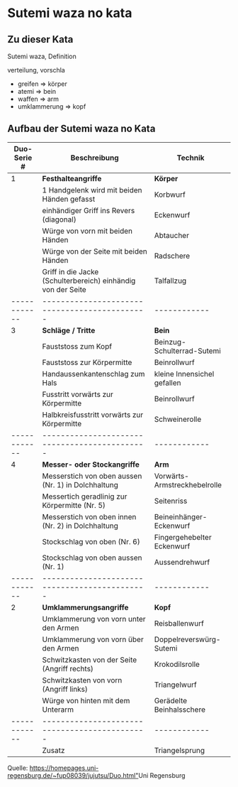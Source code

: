# Sutemi waza no kata


## Zu dieser Kata

Sutemi waza, Definition



verteilung, vorschla

* greifen => körper
* atemi => bein
* waffen => arm
* umklammerung => kopf


## Aufbau der Sutemi waza no Kata

| Duo-Serie #  | Beschreibung                                                 | Technik                      |
|--------------|--------------------------------------------------------------|------------------------------|
| 1            | **Festhalteangriffe**                                        | **Körper**                   |
|              | 1 Handgelenk wird mit beiden Händen gefasst                  | Korbwurf                     |
|              | einhändiger Griff ins Revers (diagonal)                      | Eckenwurf                    |
|              | Würge von vorn mit beiden Händen                             | Abtaucher                    |
|              | Würge von der Seite mit beiden Händen                        | Radschere                    |
|              | Griff in die Jacke (Schulterbereich) einhändig von der Seite | Talfallzug                   |
| ------------ | ---------------------------------------------                | ------------                 |
| 3            | **Schläge / Tritte**                                         | **Bein**
|              | Fauststoss zum Kopf                                          | Beinzug-Schulterrad-Sutemi   |
|              | Fauststoss zur Körpermitte                                   | Beinrollwurf                 |
|              | Handaussenkantenschlag zum Hals                              | kleine Innensichel gefallen  |
|              | Fusstritt vorwärts zur Körpermitte                           | Beinrollwurf                 |
|              | Halbkreisfusstritt vorwärts zur Körpermitte                  | Schweinerolle                |
| ------------ | ---------------------------------------------                | ------------                 |
| 4            | **Messer- oder Stockangriffe**                               | **Arm**                      |
|         | Messerstich von oben aussen (Nr. 1) in Dolchhaltung          | Vorwärts-Armstreckhebelrolle |
|         | Messertich geradlinig zur Körpermitte (Nr. 5)                | Seitenriss                   |
|         | Messerstich von oben innen (Nr. 2) in Dolchhaltung           | Beineinhänger-Eckenwurf      |
|         | Stockschlag  von oben (Nr. 6)                                | Fingergehebelter Eckenwurf   |
|         | Stockschlag von oben aussen (Nr. 1)                          | Aussendrehwurf               |
| ------------ | ---------------------------------------------                | ------------                 |
| 2            | **Umklammerungsangriffe**                                    | **Kopf**                     |
|         | Umklammerung von vorn unter den Armen                        | Reisballenwurf               |
|         | Umklammerung von vorn über den Armen                         | Doppelreverswürg-Sutemi      |
|         | Schwitzkasten von der Seite (Angriff rechts)                 | Krokodilsrolle               |
|         | Schwitzkasten von vorn (Angriff links)                       | Triangelwurf                 |
|         | Würge von hinten mit dem Unterarm                            | Gerädelte Beinhalsschere     |
| ------------ | ---------------------------------------------                | ------------                 |
|         | Zusatz                                                       | Triangelsprung               |

Quelle: <https://homepages.uni-regensburg.de/~fup08039/jujutsu/Duo.html">Uni Regensburg</a>
